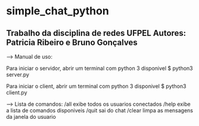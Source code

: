 # simple_chat_python
Trabalho da disciplina de redes UFPEL
Autores: Patricia Ribeiro e Bruno Gonçalves
---------------------------------------------------------------

--> Manual de uso: 

Para iniciar o servidor, abrir um terminal com python 3 disponivel
$ python3 server.py

Para iniciar o client, abrir um terminal com python 3 disponivel
$ python3 client.py

--> Lista de comandos:
/all 	exibe todos os usuarios conectados
/help exibe a lista de comandos disponiveis
/quit sai do chat
/clear limpa as mensagens da janela do usuario